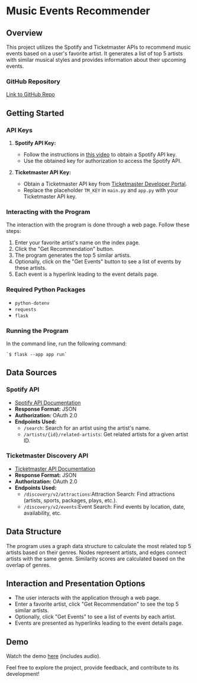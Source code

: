 # Music Events Recommender

## Overview

This project utilizes the Spotify and Ticketmaster APIs to recommend music events based on a user's favorite artist. It generates a list of top 5 artists with similar musical styles and provides information about their upcoming events.

### GitHub Repository

[Link to GitHub Repo](https://github.com/renashen314/recommend_music_events)

## Getting Started

### API Keys

1.  **Spotify API Key:**

    - Follow the instructions in [this video](https://chat.openai.com/c/SPOTIFY_API_VIDEO_LINK) to obtain a Spotify API key.
    - Use the obtained key for authorization to access the Spotify API.

2.  **Ticketmaster API Key:**

    - Obtain a Ticketmaster API key from [Ticketmaster Developer Portal](https://developer.ticketmaster.com/products-and-docs/apis/getting-started/).
    - Replace the placeholder `TM_KEY` in `main.py` and `app.py` with your Ticketmaster API key.

### Interacting with the Program

The interaction with the program is done through a web page. Follow these steps:

1.  Enter your favorite artist's name on the index page.
2.  Click the "Get Recommendation" button.
3.  The program generates the top 5 similar artists.
4.  Optionally, click on the "Get Events" button to see a list of events by these artists.
5.  Each event is a hyperlink leading to the event details page.

### Required Python Packages

- `python-dotenv`
- `requests`
- `flask`

### Running the Program

In the command line, run the following command:

    `$ flask --app app run`

## Data Sources

### Spotify API

- [Spotify API Documentation](https://developer.spotify.com/documentation/web-api)
- **Response Format:** JSON
- **Authorization:** OAuth 2.0
- **Endpoints Used:**
  - `/search`: Search for an artist using the artist's name.
  - `/artists/{id}/related-artists`: Get related artists for a given artist ID.

### Ticketmaster Discovery API

- [Ticketmaster API Documentation](https://developer.ticketmaster.com/products-and-docs/apis/getting-started/)
- **Response Format:** JSON
- **Authorization:** OAuth 2.0
- **Endpoints Used:**
  - `/discovery/v2/attractions`:Attraction Search: Find attractions (artists, sports, packages, plays, etc.).
  - `/discovery/v2/events`:Event Search: Find events by location, date, availability, etc.

## Data Structure

The program uses a graph data structure to calculate the most related top 5 artists based on their genres. Nodes represent artists, and edges connect artists with the same genre. Similarity scores are calculated based on the overlap of genres.

## Interaction and Presentation Options

- The user interacts with the application through a web page.
- Enter a favorite artist, click "Get Recommendation" to see the top 5 similar artists.
- Optionally, click "Get Events" to see a list of events by each artist.
- Events are presented as hyperlinks leading to the event details page.

## Demo

Watch the demo [here](https://drive.google.com/file/d/1HkG9hyJAoCB_JFZ1tWIGBLs8GxgLW_ig/view?usp=sharing) (includes audio).

Feel free to explore the project, provide feedback, and contribute to its development!
